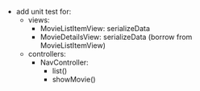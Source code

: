 
  * add unit test for:
    * views:
      * MovieListItemView: serializeData
      * MovieDetailsView: serializeData (borrow from MovieListItemView)
    * controllers:
      * NavController:
        * list()
        * showMovie()
